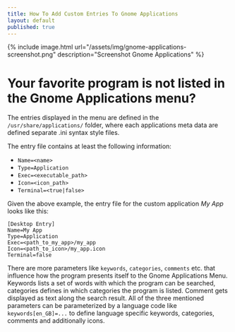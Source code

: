 ```yaml
---
title: How To Add Custom Entries To Gnome Applications
layout: default
published: true
---
```

{% include image.html url="/assets/img/gnome-applications-screenshot.png" description="Screenshot Gnome Applications" %}

# Your favorite program is not listed in the Gnome Applications menu?

The entries displayed in the menu are defined in the `/usr/share/applications/` folder, where each applications meta data are defined separate .ini syntax style files.

The entry file contains at least the following information:
- `Name=<name>`
- `Type=Application`
- `Exec=<executable_path>`
- `Icon=<icon_path>`
- `Terminal=<true|false>`

Given the above example, the entry file for the custom application *My App* looks like this:

```
[Desktop Entry]
Name=My App
Type=Application
Exec=<path_to_my_app>/my_app
Icon=<path_to_icon>/my_app.icon
Terminal=false
```  

There are more parameters like `keywords`, `categories`, `comments` etc. that influence how the program presents itself to the Gnome Applications Menu. Keywords lists a set of words with which the program can be searched, categories defines in which categories the program is listed. Comment gets displayed as text along the search result. All of the three mentioned parameters can be parameterized by a language code like `keywords[en_GB]=...` to define language specific keywords, categories, comments and additionally icons.
